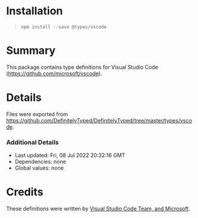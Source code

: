 # Installation
> `npm install --save @types/vscode`

# Summary
This package contains type definitions for Visual Studio Code (https://github.com/microsoft/vscode).

# Details
Files were exported from https://github.com/DefinitelyTyped/DefinitelyTyped/tree/master/types/vscode.

### Additional Details
 * Last updated: Fri, 08 Jul 2022 20:32:16 GMT
 * Dependencies: none
 * Global values: none

# Credits
These definitions were written by [Visual Studio Code Team, and Microsoft](https://github.com/microsoft).
